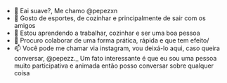 - 👋 Eai suave?, Me chamo @pepezxn
- 👀 Gosto de esportes, de cozinhar e principalmente de sair com os amigos
- 🌱 Estou aprendendo a trabalhar, cozinhar e ser uma boa pessoa
- 💞️ Procuro colaborar de uma forma prática, rápida e que tem efeito/
- 📫 Você pode me chamar via instagram, vou deixá-lo aqui, caso queira conversar, @pepezz._
  Um fato interessante é que eu sou uma pessoa muito participativa e animada então posso conversar sobre qualquer coisa


